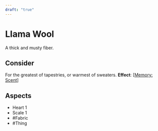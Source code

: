 ```yaml
---
draft: "true"
---
```

# Llama Wool
A thick and musty fiber.
## Consider
For the greatest of tapestries, or warmest of sweaters.
**Effect**: [[Memory: Scent](https://uadaf.theevilroot.xyz/rowenarium/element/mem.scent)]
## Aspects
- Heart 1
- Scale 1
- #Fabric
- #Thing